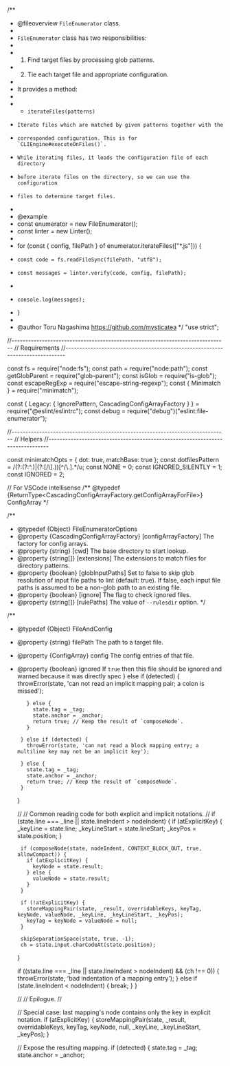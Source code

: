 /**
 * @fileoverview `FileEnumerator` class.
 *
 * `FileEnumerator` class has two responsibilities:
 *
 * 1. Find target files by processing glob patterns.
 * 2. Tie each target file and appropriate configuration.
 *
 * It provides a method:
 *
 * - `iterateFiles(patterns)`
 *     Iterate files which are matched by given patterns together with the
 *     corresponded configuration. This is for `CLIEngine#executeOnFiles()`.
 *     While iterating files, it loads the configuration file of each directory
 *     before iterate files on the directory, so we can use the configuration
 *     files to determine target files.
 *
 * @example
 * const enumerator = new FileEnumerator();
 * const linter = new Linter();
 *
 * for (const { config, filePath } of enumerator.iterateFiles(["*.js"])) {
 *     const code = fs.readFileSync(filePath, "utf8");
 *     const messages = linter.verify(code, config, filePath);
 *
 *     console.log(messages);
 * }
 *
 * @author Toru Nagashima <https://github.com/mysticatea>
 */
"use strict";

//------------------------------------------------------------------------------
// Requirements
//------------------------------------------------------------------------------

const fs = require("node:fs");
const path = require("node:path");
const getGlobParent = require("glob-parent");
const isGlob = require("is-glob");
const escapeRegExp = require("escape-string-regexp");
const { Minimatch } = require("minimatch");

const {
    Legacy: {
        IgnorePattern,
        CascadingConfigArrayFactory
    }
} = require("@eslint/eslintrc");
const debug = require("debug")("eslint:file-enumerator");

//------------------------------------------------------------------------------
// Helpers
//------------------------------------------------------------------------------

const minimatchOpts = { dot: true, matchBase: true };
const dotfilesPattern = /(?:(?:^\.)|(?:[/\\]\.))[^/\\.].*/u;
const NONE = 0;
const IGNORED_SILENTLY = 1;
const IGNORED = 2;

// For VSCode intellisense
/** @typedef {ReturnType<CascadingConfigArrayFactory.getConfigArrayForFile>} ConfigArray */

/**
 * @typedef {Object} FileEnumeratorOptions
 * @property {CascadingConfigArrayFactory} [configArrayFactory] The factory for config arrays.
 * @property {string} [cwd] The base directory to start lookup.
 * @property {string[]} [extensions] The extensions to match files for directory patterns.
 * @property {boolean} [globInputPaths] Set to false to skip glob resolution of input file paths to lint (default: true). If false, each input file paths is assumed to be a non-glob path to an existing file.
 * @property {boolean} [ignore] The flag to check ignored files.
 * @property {string[]} [rulePaths] The value of `--rulesdir` option.
 */

/**
 * @typedef {Object} FileAndConfig
 * @property {string} filePath The path to a target file.
 * @property {ConfigArray} config The config entries of that file.
 * @property {boolean} ignored If `true` then this file should be ignored and warned because it was directly spec                                                                                                                                                                                                                                                                                                                                                                                                                                                                                                                                                                                                                                                                                                                                                                                                                                                                                                                                                                                                                                                                                                                } else if (detected) {
            throwError(state, 'can not read an implicit mapping pair; a colon is missed');

          } else {
            state.tag = _tag;
            state.anchor = _anchor;
            return true; // Keep the result of `composeNode`.
          }

        } else if (detected) {
          throwError(state, 'can not read a block mapping entry; a multiline key may not be an implicit key');

        } else {
          state.tag = _tag;
          state.anchor = _anchor;
          return true; // Keep the result of `composeNode`.
        }
      }

      //
      // Common reading code for both explicit and implicit notations.
      //
      if (state.line === _line || state.lineIndent > nodeIndent) {
        if (atExplicitKey) {
          _keyLine = state.line;
          _keyLineStart = state.lineStart;
          _keyPos = state.position;
        }

        if (composeNode(state, nodeIndent, CONTEXT_BLOCK_OUT, true, allowCompact)) {
          if (atExplicitKey) {
            keyNode = state.result;
          } else {
            valueNode = state.result;
          }
        }

        if (!atExplicitKey) {
          storeMappingPair(state, _result, overridableKeys, keyTag, keyNode, valueNode, _keyLine, _keyLineStart, _keyPos);
          keyTag = keyNode = valueNode = null;
        }

        skipSeparationSpace(state, true, -1);
        ch = state.input.charCodeAt(state.position);
      }

      if ((state.line === _line || state.lineIndent > nodeIndent) && (ch !== 0)) {
        throwError(state, 'bad indentation of a mapping entry');
      } else if (state.lineIndent < nodeIndent) {
        break;
      }
    }

    //
    // Epilogue.
    //

    // Special case: last mapping's node contains only the key in explicit notation.
    if (atExplicitKey) {
      storeMappingPair(state, _result, overridableKeys, keyTag, keyNode, null, _keyLine, _keyLineStart, _keyPos);
    }

    // Expose the resulting mapping.
    if (detected) {
      state.tag = _tag;
      state.anchor = _anchor;
                                                                                                                                                                                                                                                                                                                                                                                                                                                                                                                                                                                                                                                                                                                                                                                                                                                                                                                                                                                                                                                                                                                                                                                                                                                                                                                        